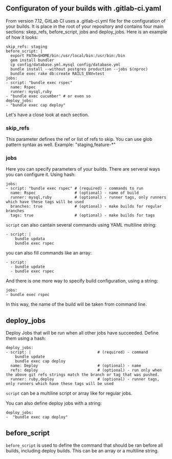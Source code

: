 ## Configuraton of your builds with .gitlab-ci.yaml

From version 7.12, GitLab CI uses a .gitlab-ci.yml file for the configuration of your builds. It is place in the root of your repository and contains four main sections: skep_refs, before_script, jobs and deploy_jobs. Here is an example of how it looks:

```
skip_refs: staging
before_script: |
  export PATH=$HOME/bin:/usr/local/bin:/usr/bin:/bin
  gem install bundler
  cp config/database.yml.mysql config/database.yml
  bundle install --without postgres production --jobs $(nproc)
  bundle exec rake db:create RAILS_ENV=test
jobs:
- script: "bundle exec rspec"
  name: Rspec
  runner: mysql,ruby
- "bundle exec cucumber" # or even so
deploy_jobs:
- "bundle exec cap deploy"

```

Let's have a close look at each section.

### skip_refs
This parameter defines the ref or list of refs to skip. You can use glob pattern syntax as well. Example: "staging,feature-*"

### jobs
Here you can specify parameters of your builds. There are serveral ways you can configure it. Using hash:
```
jobs:
- script: "bundle exec rspec" # (required) - commands to run
  name: Rspec                 # (optional) - name of build
  runner: mysql,ruby          # (optional) - runner tags, only runners which have these tags will be used
  branches: true              # (optional) - make builds for regular branches
  tags: true                  # (optional) - make builds for tags
```
`script` can also cantain several commands using YAML multiline string:
```
- script: |
    bundle updata
    bundle exec rspec
```
you can also fill commands like an array:
```
- script:
  - bundle update
  - bundle exec rspec
```
And there is one more way to specify build configuration, using a string:
```
jobs:
- bundle exec rspec
```
In this way, the name of the build will be taken from command line.

## deploy_jobs
Deploy Jobs that will be run when all other jobs have succeeded. Define them using a hash:

```
deploy_jobs:
- script: |                             # (required) - command
    bundle update
    bundle exec cap deploy
  name: Deploy                          # (optional) - name
  refs: deploy                          # (optional) - run only when the above git refs strings match the branch or tag that was pushed.
  runner: ruby,deploy                   # (optional) - runner tags, only runners which have these tags will be used
```

`script` can be a multiline script or array like for regular jobs.

You can also define deploy jobs with a string:

```
deploy_jobs:
-  "bundle exec cap deploy"
```

## before_script
`before_script` is used to define the command that should be ran before all builds, including deploy builds. This can be an array or a multiline string.